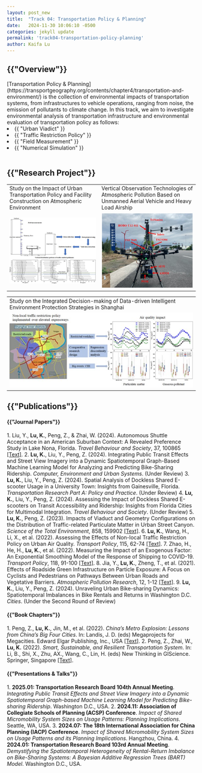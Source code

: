 ```yaml
---
layout: post_new
title:  "Track 04: Transportation Policy & Planning"
date:   2024-11-30 10:06:10 -0500
categories: jekyll update
permalink: 'track04-transportation-policy-planning'
author: Kaifa Lu
---
```


<h2>{{"Overview"}}</h2>
[Transportation Policy & Planning](https://transportgeography.org/contents/chapter4/transportation-and-environment/) is the collection of environmental impacts of transportation systems, from infrastructures to vehicle operations, ranging from noise, the emission of pollutants to climate change. In this track, we aim to investigate environmental analysis of transportation infrastructure and environmental evaluation of transportation policy as follows:
<li>{{ "Urban Viadict" }}</li>
<li>{{ "Traffic Restriction Policy" }}</li>
<li>{{ "Field Measurement" }}</li>
<li>{{ "Numerical Simulation" }}</li>
<br>
<h2>{{"Research Project"}}</h2>
<table>
  <tr>
    <td>Study on the Impact of Urban Transportation Policy and Facility Construction on Atmospheric Environment</td>
    <td>Vertical Observation Technologies of Atmospheric Pollution Based on Unmanned Aerial Vehicle and Heavy Load Airship</td>
  </tr>
  <tr>
    <td><img src="assets/Track04_Project01.jpg"></td>
    <td><img src="assets/Track04_Project02.jpg"></td>
  </tr>
 </table>
<table>
  <tr>
    <td>Study on the Integrated Decision-making of Data-driven Intelligent Environment Protection Strategies in Shanghai</td>
  </tr>
  <tr>
    <td><img src="assets/Track04_Project03.jpg"></td>
  </tr>
 </table>
<h2>{{"Publications"}}</h2>
<h4>{{"Journal Papers"}}</h4>
1. Liu, Y., <b>Lu, K.</b>, Peng, Z., & Zhai, W. (2024). Autonomous Shuttle Acceptance in an American Suburban Context: A Revealed Preference Study in Lake Nona, Florida. <em>Travel Behaviour and Society</em>, 37, 100865 <a href="https://doi.org/10.1016/j.tbs.2024.100865">[Text]</a>.
2. <b>Lu, K.</b>, Liu, Y., Peng, Z. (2024). Integrating Public Transit Effects and Street View Imagery into a Dynamic Spatiotemporal Graph-Based Machine Learning Model for Analyzing and Predicting Bike-Sharing Ridership. <em>Computer, Environment and Urban Systems</em>. (Under Review)
3. <b>Lu, K.</b>, Liu, Y., Peng, Z. (2024). Spatial Analysis of Dockless Shared E-scooter Usage in a University Town: Insights from Gainesville, Florida. <em>Transportation Research Part A: Policy and Practice</em>. (Under Review)
4. <b>Lu, K.</b>, Liu, Y., Peng, Z. (2024). Assessing the Impact of Dockless Shared E-scooters on Transit Accessibility and Ridership: Insights from Florida Cities for Multimodal Integration. <em>Travel Behaviour and Society</em>. (Under Review)
5. <b>Lu, K.</b>, Peng, Z. (2023). Impacts of Viaduct and Geometry Configurations on the Distribution of Traffic-related Particulate Matter in Urban Street Canyon. <em>Science of the Total Environment</em>, 858, 159902 <a href="https://doi.org/10.1016/j.scitotenv.2022.159902">[Text]</a>.
6. <b>Lu, K.</b>, Wang, H., Li, X., et al. (2022). Assessing the Effects of Non-local Traffic Restriction Policy on Urban Air Quality. <em>Transport Policy</em>, 115, 62-74 <a href="https://doi.org/10.1016/j.tranpol.2021.11.005">[Text]</a>.
7. Zhao, H., He, H., <b>Lu, K.</b>, et al. (2022). Measuring the Impact of an Exogenous Factor: An Exponential Smoothing Model of the Response of Shipping to COVID-19. <em>Transport Policy</em>, 118, 91-100 <a href="https://doi.org/10.1016/j.tranpol.2022.01.015">[Text]</a>.
8. Jia, Y., <b>Lu, K.</b>, Zheng, T., et al. (2021). Effects of Roadside Green Infrastructure on Particle Exposure: A Focus on Cyclists and Pedestrians on Pathways Between Urban Roads and Vegetative Barriers. <em>Atmospheric Pollution Research</em>, 12, 1-12 <a href="https://doi.org/10.1016/j.apr.2021.01.017">[Text]</a>.
9. <b>Lu, K.</b>, Liu, Y., Peng, Z. (2024). Unraveling Urban Bike-sharing Dynamics: Spatiotemporal Imbalances in Bike Rentals and Returns in Washington D.C. <em>Cities</em>. (Under the Second Round of Review)
<br>
<h4>{{"Book Chapters"}}</h4>
1. Peng, Z., <b>Lu, K.</b>, Jin, M., et al. (2022). <em>China’s Metro Explosion: Lessons from China’s Big Four Cities</em>. In: Landis, J. D. (eds) Megaprojects for Megacities. Edward Elgar Publishing, Inc., USA <a href="http://dx.doi.org/10.4337/9781803920634">[Text]</a>.
2. Peng, Z., Zhai, W., <b>Lu, K.</b> (2022). <em>Smart, Sustainable, and Resilient Transportation System</em>. In: Li, B., Shi, X., Zhu, AX., Wang, C., Lin, H. (eds) New Thinking in GIScience. Springer, Singapore <a href="https://doi.org/10.1007/978-981-19-3816-0_34">[Text]</a>.
<h4>{{"Presentations & Talks"}}</h4>
1. <b>2025.01: Transportation Research Board 104th Annual Meeting</b>. <em>Integrating Public Transit Effects and Street View Imagery into a Dynamic Spatiotemporal Graph-based Machine Learning Model for Predicting Bike-sharing Ridership</em>. Washington D.C., USA.
2. <b>2024.11: Association of Collegiate Schools of Planning (ACSP) Conference</b>. <em>Impact of Shared Micromobility System Sizes on Usage Patterns: Planning Implications</em>. Seattle, WA, USA.
3. <b>2024.07: The 18th International Association for China Planning (IACP) Conference</b>. <em>Impact of Shared Micromobility System Sizes on Usage Patterns and its Planning Implications</em>. Hangzhou, China.
4. <b>2024.01: Transportation Research Board 103rd Annual Meeting</b>. <em>Demystifying the Spatiotemporal Heterogeneity of Rental-Return Imbalance on Bike-Sharing Systems: A Bayesian Additive Regression Trees (BART) Model</em>. Washington D.C., USA.
<br>
